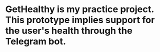 # GetHealthy is my practice project. This prototype implies support for the user's health through the Telegram bot. 

